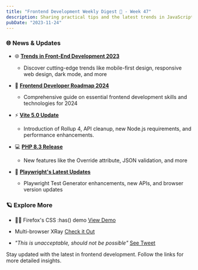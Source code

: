 ```yaml
---
title: "Frontend Development Weekly Digest 📰 - Week 47"
description: Sharing practical tips and the latest trends in JavaScript
pubDate: "2023-11-24"
---
```


### 🌐 News & Updates

- 🌐 **[Trends in Front-End Development 2023](https://www.fronttribe.com/stories/front-end-development-trends-2023-guide)**

  - Discover cutting-edge trends like mobile-first design, responsive web design, dark mode, and more

- 🚀 **[Frontend Developer Roadmap 2024](https://learnerbits.com/frontend-developer-roadmap-2024/)**

  - Comprehensive guide on essential frontend development skills and technologies for 2024

- ⚡ **[Vite 5.0 Update](https://vitejs.dev/blog/announcing-vite5)**

  - Introduction of Rollup 4, API cleanup, new Node.js requirements, and performance enhancements.

- 💻 **[PHP 8.3 Release](https://devclass.com/2023/11/23/php-8-3-is-released-with-new-features-as-8-0-heads-for-end-of-life/)**

  - New features like the Override attribute, JSON validation, and more

- 🌟 **[Playwright's Latest Updates](https://playwright.dev/docs/release-notes)**
  - Playwright Test Generator enhancements, new APIs, and browser version updates

### 🪐 Explore More

- 🐻🎈 Firefox's CSS :has() demo [View Demo](https://twitter.com/i/status/1727022275747258873)

- Multi-browser XRay [Check it Out](https://twitter.com/wesbos/status/1727755227766350031)

- _"This is unacceptable, should not be possible"_ [See Tweet](https://twitter.com/LinusEkenstam/status/1727357730833530954)

Stay updated with the latest in frontend development. Follow the links for more detailed insights.
